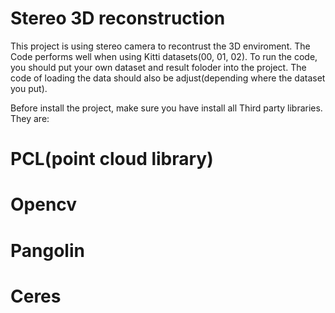 # Stereo 3D reconstruction
This project is using stereo camera to recontrust the 3D enviroment. The Code performs well when using Kitti datasets(00, 01, 02). To run the code, you should put your own dataset and result foloder into the project. The code of loading the data should also be adjust(depending where the dataset you put).

Before install the project, make sure you have install all Third party libraries. They are:  
# PCL(point cloud library)  
# Opencv  
# Pangolin  
# Ceres
